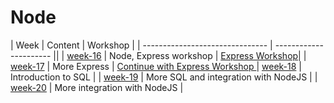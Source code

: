 # Node

| Week | Content | Workshop |
| ------------------------------- | ---------------------- ||
| [week-16](./week-13/lesson.md) | Node, Express workshop | [Express Workshop](./week-13/workshop.md)|
| [week-17](./week-14/lesson.md) | More Express | [Continue with Express Workshop ](./week-13/workshop.md)
| [week-18](../db/week-1/lesson.md) | Introduction to SQL |
| [week-19](../db/week-2/lesson.md) | More SQL and integration with NodeJS |
| [week-20](../db/week-3/lesson.md) | More integration with NodeJS |

